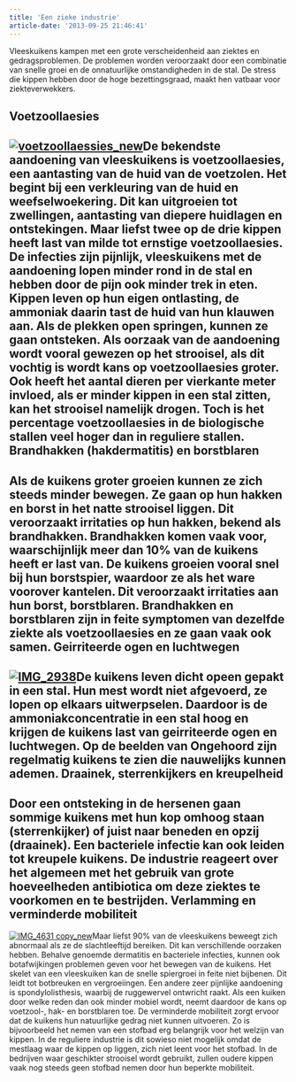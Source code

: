 ```yaml
---
title: 'Een zieke industrie'
article-date: '2013-09-25 21:46:41'
---
```


Vleeskuikens kampen met een grote verscheidenheid aan ziektes en gedragsproblemen. De problemen worden veroorzaakt door een combinatie van snelle groei en de onnatuurlijke omstandigheden in de stal. De stress die kippen hebben door de hoge bezettingsgraad, maakt hen vatbaar voor ziekteverwekkers.

## Voetzoollaesies

## [![voetzoollaessies_new](http://www.ongehoord.info/wp-content/uploads/2013/09/voetzoollaessies_new.jpg)](http://www.ongehoord.info/wp-content/uploads/2013/09/voetzoollaessies_new.jpg)De bekendste aandoening van vleeskuikens is voetzoollaesies, een aantasting van de huid van de voetzolen. Het begint bij een verkleuring van de huid en weefselwoekering. Dit kan uitgroeien tot zwellingen, aantasting van diepere huidlagen en ontstekingen. Maar liefst twee op de drie kippen heeft last van milde tot ernstige voetzoollaesies. De infecties zijn pijnlijk, vleeskuikens met de aandoening lopen minder rond in de stal en hebben door de pijn ook minder trek in eten. Kippen leven op hun eigen ontlasting, de ammoniak daarin tast de huid van hun klauwen aan. Als de plekken open springen, kunnen ze gaan ontsteken. Als oorzaak van de aandoening wordt vooral gewezen op het strooisel, als dit vochtig is wordt kans op voetzoollaesies groter. Ook heeft het aantal dieren per vierkante meter invloed, als er minder kippen in een stal zitten, kan het strooisel namelijk drogen. Toch is het percentage voetzoollaesies in de biologische stallen veel hoger dan in reguliere stallen. Brandhakken (hakdermatitis) en borstblaren

## Als de kuikens groter groeien kunnen ze zich steeds minder bewegen. Ze gaan op hun hakken en borst in het natte strooisel liggen. Dit veroorzaakt irritaties op hun hakken, bekend als brandhakken. Brandhakken komen vaak voor, waarschijnlijk meer dan 10% van de kuikens heeft er last van. De kuikens groeien vooral snel bij hun borstspier, waardoor ze als het ware voorover kantelen. Dit veroorzaakt irritaties aan hun borst, borstblaren. Brandhakken en borstblaren zijn in feite symptomen van dezelfde ziekte als voetzoollaesies en ze gaan vaak ook samen. Geirriteerde ogen en luchtwegen

## [![IMG_2938](http://www.ongehoord.info/wp-content/uploads/2013/09/IMG_2938.jpg)](http://www.ongehoord.info/wp-content/uploads/2013/09/IMG_2938.jpg)De kuikens leven dicht opeen gepakt in een stal. Hun mest wordt niet afgevoerd, ze lopen op elkaars uitwerpselen. Daardoor is de ammoniakconcentratie in een stal hoog en krijgen de kuikens last van geirriteerde ogen en luchtwegen. Op de beelden van Ongehoord zijn regelmatig kuikens te zien die nauwelijks kunnen ademen. Draainek, sterrenkijkers en kreupelheid

## Door een ontsteking in de hersenen gaan sommige kuikens met hun kop omhoog staan (sterrenkijker) of juist naar beneden en opzij (draainek). Een bacteriele infectie kan ook leiden tot kreupele kuikens. De industrie reageert over het algemeen met het gebruik van grote hoeveelheden antibiotica om deze ziektes te voorkomen en te bestrijden. Verlamming en verminderde mobiliteit

[![IMG_4631 copy_new](http://www.ongehoord.info/wp-content/uploads/2013/09/IMG_4631-copy_new.jpg)](http://www.ongehoord.info/wp-content/uploads/2013/09/IMG_4631-copy_new.jpg)Maar liefst 90% van de vleeskuikens beweegt zich abnormaal als ze de slachtleeftijd bereiken. Dit kan verschillende oorzaken hebben. Behalve genoemde dermatitis en bacteriele infecties, kunnen ook botafwijkingen problemen geven voor het bewegen van de kuikens. Het skelet van een vleeskuiken kan de snelle spiergroei in feite niet bijbenen. Dit leidt tot botbreuken en vergroeiingen. Een andere zeer pijnlijke aandoening is spondylolisthesis, waarbij de ruggewervel ontwricht raakt. Als een kuiken door welke reden dan ook minder mobiel wordt, neemt daardoor de kans op voetzool-, hak- en borstblaren toe. De verminderde mobiliteit zorgt ervoor dat de kuikens hun natuurlijke gedrag niet kunnen uitvoeren. Zo is bijvoorbeeld het nemen van een stofbad erg belangrijk voor het welzijn van kippen. In de reguliere industrie is dit sowieso niet mogelijk omdat de mestlaag waar de kippen op liggen, zich niet leent voor het stofbad. In de bedrijven waar geschikter strooisel wordt gebruikt, zullen oudere kippen vaak nog steeds geen stofbad nemen door hun beperkte mobiliteit.
